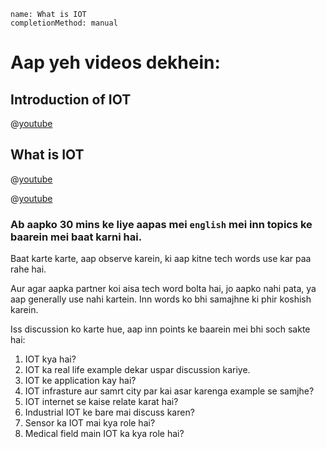 ```ngMeta
name: What is IOT 
completionMethod: manual
```

# Aap yeh videos dekhein:

## Introduction of IOT

@[youtube](Ciq8qrS7VLY)

## What is IOT

@[youtube](7uELZkSLLDE)

@[youtube](sOVXQ8Eo8rA)

### Ab aapko 30 mins ke liye aapas mei `english` mei inn topics ke baarein mei baat karni hai.
Baat karte karte, aap observe karein, ki aap kitne tech words use kar paa rahe hai.

Aur agar aapka partner koi aisa tech word bolta hai, jo aapko nahi pata, ya aap generally use nahi kartein. Inn words ko bhi samajhne ki phir koshish karein.

Iss discussion ko karte hue, aap inn points ke baarein mei bhi soch sakte hai:

1. IOT kya hai?
2. IOT ka real life example dekar uspar discussion kariye.
3. IOT ke application kay hai?
4. IOT infrasture aur samrt city par kai asar karenga example se samjhe?
5. IOT internet se kaise relate karat hai?
6. Industrial IOT ke bare mai discuss karen?
7. Sensor ka IOT mai kya role hai?
8. Medical field main IOT ka kya role hai?


